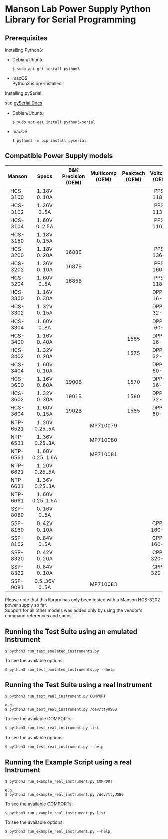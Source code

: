 # Manson Lab Power Supply Python Library for Serial Programming

## Prerequisites

Installing Python3:

- Debian/Ubuntu

	```
	$ sudo apt-get install python3
	```
- macOS  
	Python3 is pre-installed

Installing pySerial:

see [pySerial Docs](https://pyserial.readthedocs.io/en/latest/pyserial.html#installation)

- Debian/Ubuntu

	```
	$ sudo apt-get install python3-serial
	```
- macOS

	```
	$ python3 -m pip install pyserial
	```

## Compatible Power Supply models

| Manson   | Specs             | B&K Precision (OEM) | Multicomp (OEM) | Peaktech (OEM) | Voltcraft (OEM) |
|:--------:|:-----------------:|:-------------------:|:---------------:|:--------------:|:---------------:|
| HCS-3100 | 1..18V 0..10A     |                     |                 |                | PPS-11810       |
| HCS-3102 | 1..36V 0..5A      |                     |                 |                | PPS-11360       |
| HCS-3104 | 1..60V 0..2.5A    |                     |                 |                | PPS-11603       |
| HCS-3150 | 1..18V 0..15A     |                     |                 |                |                 |
| HCS-3200 | 1..18V 0..20A     | 1688B               |                 |                | PPS-13610       |
| HCS-3202 | 1..36V 0..10A     | 1687B               |                 |                | PPS-16005       |
| HCS-3204 | 1..60V 0..5A      | 1685B               |                 |                | PPS-11815       |
| HCS-3300 | 1..16V 0..30A     |                     |                 |                | DPPS-16-30      |
| HCS-3302 | 1..32V 0..15A     |                     |                 |                | DPPS-32-15      |
| HCS-3304 | 1..60V 0..8A      |                     |                 |                | DPPS-60-8       |
| HCS-3400 | 1..16V 0..40A     |                     |                 | 1565           | DPPS-16-40      |
| HCS-3402 | 1..32V 0..20A     |                     |                 | 1575           | DPPS-32-20      |
| HCS-3404 | 1..60V 0..10A     |                     |                 |                | DPPS-60-10      |
| HCS-3600 | 1..16V 0..60A     | 1900B               |                 | 1570           | DPPS-16-60      |
| HCS-3602 | 1..32V 0..30A     | 1901B               |                 | 1580           | DPPS-32-30      |
| HCS-3604 | 1..60V 0..15A     | 1902B               |                 | 1585           | DPPS-60-15      |
| NTP-6521 | 1..20V 0.25..5A   |                     | MP710079        |                |                 |
| NTP-6531 | 1..36V 0.25..3A   |                     | MP710080        |                |                 |
| NTP-6561 | 1..60V 0.25..1.6A |                     | MP710081        |                |                 |
| NTP-6621 | 1..20V 0.25..5A   |                     |                 |                |                 |
| NTP-6631 | 1..36V 0.25..3A   |                     |                 |                |                 |
| NTP-6661 | 1..60V 0.25..1.6A |                     |                 |                |                 |
| SSP-8080 | 0..16V 0..5A      |                     |                 |                |                 |
| SSP-8160 | 0..42V 0..10A     |                     |                 |                | CPPS-160-42     |
| SSP-8162 | 0..84V 0..5A      |                     |                 |                | CPPS-160-84     |
| SSP-8320 | 0..42V 0..20A     |                     |                 |                | CPPS-320-42     |
| SSP-8322 | 0..84V 0..10A     |                     |                 |                | CPPS-320-84     |
| SSP-9081 | 0.5..36V 0..5A    |                     | MP710083        |                |                 |

Please note that this library has only been tested with a Manson HCS-3202 power supply so far.  
Support for all other models was added only by using the vendor's command references and specs.

## Running the Test Suite using an emulated Instrument

```
$ python3 run_test_emulated_instruments.py
```

To see the available options:

```
$ python3 run_test_emulated_instruments.py --help
```

## Running the Test Suite using a real Instrument

```
$ python3 run_test_real_instrument.py COMPORT

e.g.
$ python3 run_test_real_instrument.py /dev/ttyUSB0
```

To see the available COMPORTs:

```
$ python3 run_test_real_instrument.py list
```

To see the available options:

```
$ python3 run_test_real_instrument.py --help
```

## Running the Example Script using a real Instrument

```
$ python3 run_example_real_instrument.py COMPORT

e.g.
$ python3 run_example_real_instrument.py /dev/ttyUSB0
```

To see the available COMPORTs:

```
$ python3 run_example_real_instrument.py list
```

To see the available options:

```
$ python3 run_example_real_instrument.py --help
```

